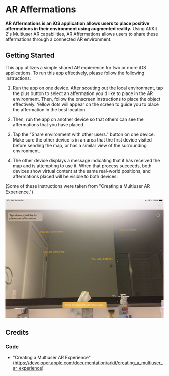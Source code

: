 # AR Affermations

 **AR Affermations is an iOS application allows users to place positive affermations in their environment using augmented reality.** Using ARKit 2's Multiuser AR capabilities, AR Affermations allows users to share these affermations through a connected AR environment.
 
 ## Getting Started
This app utilizes a simple shared AR expierence for two or more iOS applications. To run this app effectively, please follow the following instructions:

1. Run the app on one device. After scouting out the local environment, tap the plus button to select an affermation you'd like to place in the AR environment. Then, follow the onscreen instructions to place the object effectively. Yellow dots will appear on the screen to guide you to place the affermation in the best location.

2. Then, run the app on another device so that others can see the affermations that you have placed.

3. Tap the "Share environment with other users." button on one device. Make sure the other device is in an area that the first device visited before sending the map, or has a similar view of the surrounding environment.

4. The other device displays a message indicating that it has received the map and is attempting to use it. When that process succeeds, both devices show virtual content at the same real-world positions, and affermations placed will be visible to both devices.

(Some of these instructions were taken from "Creating a Multiuser AR Experience.")

![Demo Picture](https://github.com/arianais/ARAffermations/blob/master/Sample%20Images/IMG_0609.PNG)
 
## Credits
 
### Code
* "Creating a Multiuser AR Experience" (https://developer.apple.com/documentation/arkit/creating_a_multiuser_ar_experience) 

 
